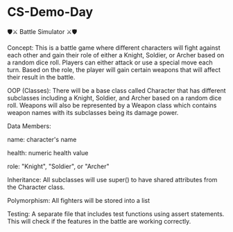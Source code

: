 # CS-Demo-Day

🛡️⚔ Battle Simulator ⚔🛡️

Concept: This is a battle game where different characters will fight against each other and gain their role of either a Knight, Soldier, or Archer based on a random dice roll. Players can either attack or use a special move each turn. Based on the role, the player will gain certain weapons that will affect their result in the battle. 

OOP (Classes): There will be a base class called Character that has different subclasses including a Knight, Soldier, and Archer based on a random dice roll. Weapons will also be represented by a Weapon class which contains weapon names with its subclasses being its damage power. 

Data Members:

name: character's name

health: numeric health value

role: "Knight", "Soldier", or "Archer"



Inheritance: All subclasses will use super() to have shared attributes from the Character class. 

Polymorphism: All fighters will be stored into a list 

Testing: A separate file that includes test functions using assert statements. This will check if the features in the battle are working correctly. 
